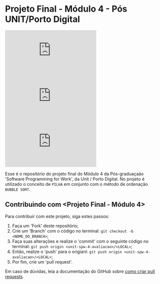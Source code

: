 # Projeto Final - Módulo 4 - Pós UNIT/Porto Digital

<!--- These are examples. See https://shields.io for others or to customize this set of shields. You might want to include dependencies, project status and licence info here ---> 

![GitHub contributors](https://img.shields.io/github/contributors/alvesmog/unit-spw-4-avaliacao/README.md)
![GitHub stars](https://img.shields.io/github/stars/alvesmog/README.md?style=social)
![GitHub forks](https://img.shields.io/github/forks/alvesmog/README.md?style=social)

Esse é o repositório do projeto final do Módulo 4 da Pós-graduaçaão 'Software Programming for Work', da Unit / Porto Digital. No projeto é utilizado o conceito de `PILHA` em conjunto com o método de ordenação `BUBBLE SORT`.

## Contribuindo com <Projeto Final - Módulo 4>
<!--- If your README is long or you have some specific process or steps you want contributors to follow, consider creating a separate CONTRIBUTING.md file---> 
Para contribuir com este projeto, siga estes passos:

1. Faça um 'Fork' deste repositório;
2. Crie um 'Branch' com o código no terminal: `git checkout -b <NOME_DO_BRANCH>`;
3. Faça suas alterações e realize o 'commit' com o seguinte código no terminal: `git push origin <unit-spw-4-avaliacao>/<LOCAL>`;
4. Então, realize o 'push' para o origianl: `git push origin <unit-spw-4-avaliacao>/<LOCAL>`;
5. Por fim, crie um 'pull request'.

Em caso de dúvidas, leia a documentação do GitHub sobre [como criar pull requests](https://help.github.com/en/github/collaborating-with-issues-and-pull-requests/creating-a-pull-request).

